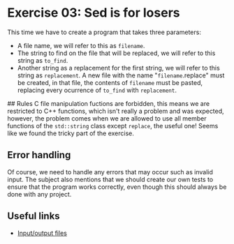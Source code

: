 # Exercise 03: Sed is for losers
This time we have to create a program that takes three parameters:
-   A file name, we will refer to this as `filename`.
-   The string to find on the file that will be replaced, we will refer to this string as `to_find`.
-   Another string as a replacement for the first string, we will refer to this string as `replacement`.
A new file with the name "`filename`.replace" must be created, in that file, the contents of `filename` must be pasted, replacing
every ocurrence of `to_find` with `replacement`.

## Rules
C file manipulation fuctions are forbidden, this means we are restricted to C++ functions, which isn't really a problem and was expected,
however, the problem comes when we are allowed to use all member functions of the `std::string` class except `replace`, the useful one!
Seems like we found the tricky part of the exercise.

## Error handling
Of course, we need to handle any errors that may occur such as invalid input. The subject also mentions that we should create our own
tests to ensure that the program works correctly, even though this should always be done with any project.

## Useful links
-   [Input/output files](https://cplusplus.com/doc/tutorial/files/)
